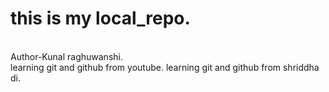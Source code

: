 # this is my local_repo.
<br>
Author-Kunal raghuwanshi.
<br>
learning git and github from youtube.
learning git and github from shriddha di.
